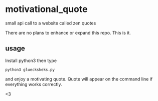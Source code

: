 # motivational_quote
small api call to a website called zen quotes

There are no plans to enhance or expand this repo.
This is it.

## usage

Install python3 then type

``` python3
python3 glueckskeks.py
```

and enjoy a motivating quote.
Quote will appear on the command line if everything works correctly.

<3
